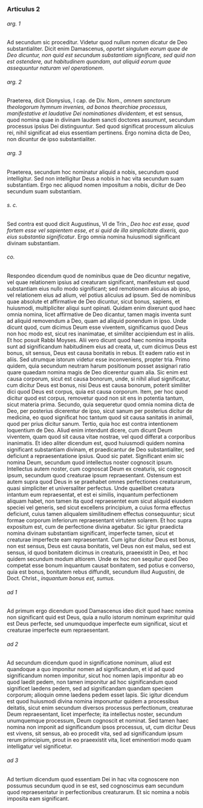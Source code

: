 ### Articulus 2

###### arg. 1
Ad secundum sic proceditur. Videtur quod nullum nomen dicatur de Deo substantialiter. Dicit enim Damascenus, *oportet singulum eorum quae de Deo dicuntur, non quid est secundum substantiam significare, sed quid non est ostendere, aut habitudinem quandam, aut aliquid eorum quae assequuntur naturam vel operationem*.

###### arg. 2
Praeterea, dicit Dionysius, I cap. de Div. Nom., *omnem sanctorum theologorum hymnum invenies, ad bonos thearchiae processus, manifestative et laudative Dei nominationes dividentem*, et est sensus, quod nomina quae in divinam laudem sancti doctores assumunt, secundum processus ipsius Dei distinguuntur. Sed quod significat processum alicuius rei, nihil significat ad eius essentiam pertinens. Ergo nomina dicta de Deo, non dicuntur de ipso substantialiter.

###### arg. 3
Praeterea, secundum hoc nominatur aliquid a nobis, secundum quod intelligitur. Sed non intelligitur Deus a nobis in hac vita secundum suam substantiam. Ergo nec aliquod nomen impositum a nobis, dicitur de Deo secundum suam substantiam.

###### s. c.
Sed contra est quod dicit Augustinus, VI de Trin., *Deo hoc est esse, quod fortem esse vel sapientem esse, et si quid de illa simplicitate dixeris, quo eius substantia significatur*. Ergo omnia nomina huiusmodi significant divinam substantiam.

###### co.
Respondeo dicendum quod de nominibus quae de Deo dicuntur negative, vel quae relationem ipsius ad creaturam significant, manifestum est quod substantiam eius nullo modo significant; sed remotionem alicuius ab ipso, vel relationem eius ad alium, vel potius alicuius ad ipsum. Sed de nominibus quae absolute et affirmative de Deo dicuntur, sicut bonus, sapiens, et huiusmodi, multipliciter aliqui sunt opinati. Quidam enim dixerunt quod haec omnia nomina, licet affirmative de Deo dicantur, tamen magis inventa sunt ad aliquid removendum a Deo, quam ad aliquid ponendum in ipso. Unde dicunt quod, cum dicimus Deum esse viventem, significamus quod Deus non hoc modo est, sicut res inanimatae, et similiter accipiendum est in aliis. Et hoc posuit Rabbi Moyses. Alii vero dicunt quod haec nomina imposita sunt ad significandum habitudinem eius ad creata, ut, cum dicimus Deus est bonus, sit sensus, Deus est causa bonitatis in rebus. Et eadem ratio est in aliis. Sed utrumque istorum videtur esse inconveniens, propter tria. Primo quidem, quia secundum neutram harum positionum posset assignari ratio quare quaedam nomina magis de Deo dicerentur quam alia. Sic enim est causa corporum, sicut est causa bonorum, unde, si nihil aliud significatur, cum dicitur Deus est bonus, nisi Deus est causa bonorum, poterit similiter dici quod Deus est corpus, quia est causa corporum. Item, per hoc quod dicitur quod est corpus, removetur quod non sit ens in potentia tantum, sicut materia prima. Secundo, quia sequeretur quod omnia nomina dicta de Deo, per posterius dicerentur de ipso, sicut sanum per posterius dicitur de medicina, eo quod significat hoc tantum quod sit causa sanitatis in animali, quod per prius dicitur sanum. Tertio, quia hoc est contra intentionem loquentium de Deo. Aliud enim intendunt dicere, cum dicunt Deum viventem, quam quod sit causa vitae nostrae, vel quod differat a corporibus inanimatis. Et ideo aliter dicendum est, quod huiusmodi quidem nomina significant substantiam divinam, et praedicantur de Deo substantialiter, sed deficiunt a repraesentatione ipsius. Quod sic patet. Significant enim sic nomina Deum, secundum quod intellectus noster cognoscit ipsum. Intellectus autem noster, cum cognoscat Deum ex creaturis, sic cognoscit ipsum, secundum quod creaturae ipsum repraesentant. Ostensum est autem supra quod Deus in se praehabet omnes perfectiones creaturarum, quasi simpliciter et universaliter perfectus. Unde quaelibet creatura intantum eum repraesentat, et est ei similis, inquantum perfectionem aliquam habet, non tamen ita quod repraesentet eum sicut aliquid eiusdem speciei vel generis, sed sicut excellens principium, a cuius forma effectus deficiunt, cuius tamen aliqualem similitudinem effectus consequuntur; sicut formae corporum inferiorum repraesentant virtutem solarem. Et hoc supra expositum est, cum de perfectione divina agebatur. Sic igitur praedicta nomina divinam substantiam significant, imperfecte tamen, sicut et creaturae imperfecte eam repraesentant. Cum igitur dicitur Deus est bonus, non est sensus, Deus est causa bonitatis, vel Deus non est malus, sed est sensus, id quod bonitatem dicimus in creaturis, praeexistit in Deo, et hoc quidem secundum modum altiorem. Unde ex hoc non sequitur quod Deo competat esse bonum inquantum causat bonitatem, sed potius e converso, quia est bonus, bonitatem rebus diffundit, secundum illud Augustini, de Doct. Christ., *inquantum bonus est, sumus*.

###### ad 1
Ad primum ergo dicendum quod Damascenus ideo dicit quod haec nomina non significant quid est Deus, quia a nullo istorum nominum exprimitur quid est Deus perfecte, sed unumquodque imperfecte eum significat, sicut et creaturae imperfecte eum repraesentant.

###### ad 2
Ad secundum dicendum quod in significatione nominum, aliud est quandoque a quo imponitur nomen ad significandum, et id ad quod significandum nomen imponitur, sicut hoc nomen lapis imponitur ab eo quod laedit pedem, non tamen imponitur ad hoc significandum quod significet laedens pedem, sed ad significandam quandam speciem corporum; alioquin omne laedens pedem esset lapis. Sic igitur dicendum est quod huiusmodi divina nomina imponuntur quidem a processibus deitatis, sicut enim secundum diversos processus perfectionum, creaturae Deum repraesentant, licet imperfecte; ita intellectus noster, secundum unumquemque processum, Deum cognoscit et nominat. Sed tamen haec nomina non imponit ad significandum ipsos processus, ut, cum dicitur Deus est vivens, sit sensus, ab eo procedit vita, sed ad significandum ipsum rerum principium, prout in eo praeexistit vita, licet eminentiori modo quam intelligatur vel significetur.

###### ad 3
Ad tertium dicendum quod essentiam Dei in hac vita cognoscere non possumus secundum quod in se est, sed cognoscimus eam secundum quod repraesentatur in perfectionibus creaturarum. Et sic nomina a nobis imposita eam significant.


